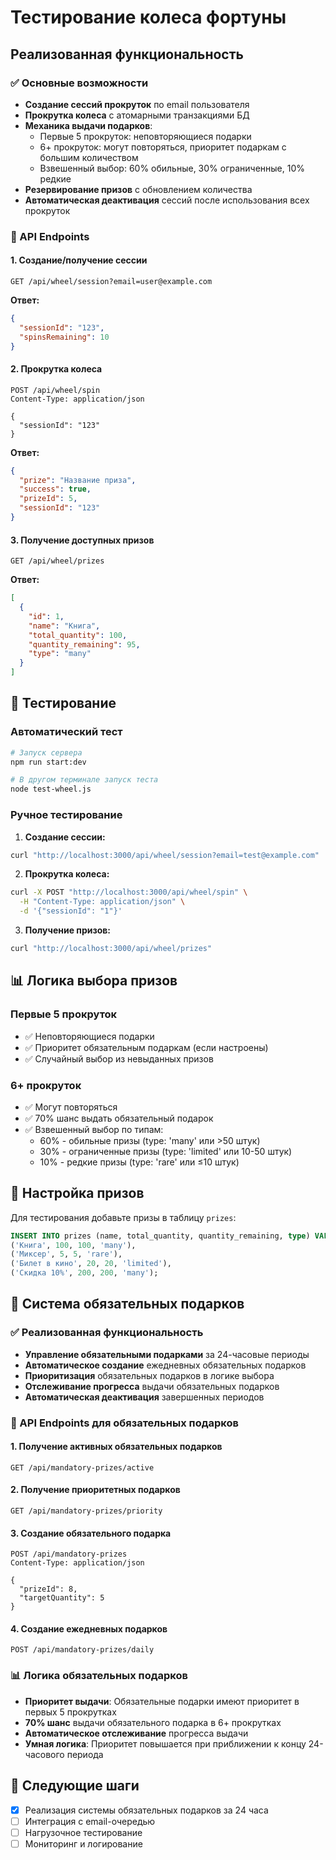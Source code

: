 # Тестирование колеса фортуны

## Реализованная функциональность

### ✅ Основные возможности
- **Создание сессий прокруток** по email пользователя
- **Прокрутка колеса** с атомарными транзакциями БД
- **Механика выдачи подарков**:
  - Первые 5 прокруток: неповторяющиеся подарки
  - 6+ прокруток: могут повторяться, приоритет подаркам с большим количеством
  - Взвешенный выбор: 60% обильные, 30% ограниченные, 10% редкие
- **Резервирование призов** с обновлением количества
- **Автоматическая деактивация** сессий после использования всех прокруток

### 🎯 API Endpoints

#### 1. Создание/получение сессии
```http
GET /api/wheel/session?email=user@example.com
```

**Ответ:**
```json
{
  "sessionId": "123",
  "spinsRemaining": 10
}
```

#### 2. Прокрутка колеса
```http
POST /api/wheel/spin
Content-Type: application/json

{
  "sessionId": "123"
}
```

**Ответ:**
```json
{
  "prize": "Название приза",
  "success": true,
  "prizeId": 5,
  "sessionId": "123"
}
```

#### 3. Получение доступных призов
```http
GET /api/wheel/prizes
```

**Ответ:**
```json
[
  {
    "id": 1,
    "name": "Книга",
    "total_quantity": 100,
    "quantity_remaining": 95,
    "type": "many"
  }
]
```

## 🧪 Тестирование

### Автоматический тест
```bash
# Запуск сервера
npm run start:dev

# В другом терминале запуск теста
node test-wheel.js
```

### Ручное тестирование

1. **Создание сессии:**
```bash
curl "http://localhost:3000/api/wheel/session?email=test@example.com"
```

2. **Прокрутка колеса:**
```bash
curl -X POST "http://localhost:3000/api/wheel/spin" \
  -H "Content-Type: application/json" \
  -d '{"sessionId": "1"}'
```

3. **Получение призов:**
```bash
curl "http://localhost:3000/api/wheel/prizes"
```

## 📊 Логика выбора призов

### Первые 5 прокруток
- ✅ Неповторяющиеся подарки
- ✅ Приоритет обязательным подаркам (если настроены)
- ✅ Случайный выбор из невыданных призов

### 6+ прокруток
- ✅ Могут повторяться
- ✅ 70% шанс выдать обязательный подарок
- ✅ Взвешенный выбор по типам:
  - 60% - обильные призы (type: 'many' или >50 штук)
  - 30% - ограниченные призы (type: 'limited' или 10-50 штук)
  - 10% - редкие призы (type: 'rare' или ≤10 штук)

## 🔧 Настройка призов

Для тестирования добавьте призы в таблицу `prizes`:

```sql
INSERT INTO prizes (name, total_quantity, quantity_remaining, type) VALUES
('Книга', 100, 100, 'many'),
('Миксер', 5, 5, 'rare'),
('Билет в кино', 20, 20, 'limited'),
('Скидка 10%', 200, 200, 'many');
```

## 🎯 Система обязательных подарков

### ✅ Реализованная функциональность
- **Управление обязательными подарками** за 24-часовые периоды
- **Автоматическое создание** ежедневных обязательных подарков
- **Приоритизация** обязательных подарков в логике выбора
- **Отслеживание прогресса** выдачи обязательных подарков
- **Автоматическая деактивация** завершенных периодов

### 🎯 API Endpoints для обязательных подарков

#### 1. Получение активных обязательных подарков
```http
GET /api/mandatory-prizes/active
```

#### 2. Получение приоритетных подарков
```http
GET /api/mandatory-prizes/priority
```

#### 3. Создание обязательного подарка
```http
POST /api/mandatory-prizes
Content-Type: application/json

{
  "prizeId": 8,
  "targetQuantity": 5
}
```

#### 4. Создание ежедневных подарков
```http
POST /api/mandatory-prizes/daily
```

### 📊 Логика обязательных подарков

- **Приоритет выдачи**: Обязательные подарки имеют приоритет в первых 5 прокрутках
- **70% шанс** выдачи обязательного подарка в 6+ прокрутках
- **Автоматическое отслеживание** прогресса выдачи
- **Умная логика**: Приоритет повышается при приближении к концу 24-часового периода

## 🚀 Следующие шаги

- [x] Реализация системы обязательных подарков за 24 часа
- [ ] Интеграция с email-очередью
- [ ] Нагрузочное тестирование
- [ ] Мониторинг и логирование